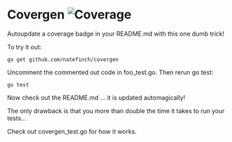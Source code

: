 # Covergen ![Coverage](http://img.shields.io/badge/coverage-100.0%25-brightgreen.svg)


Autoupdate a coverage badge in your README.md with this one dumb trick!

To try it out:

```shell
go get github.com/natefinch/covergen
```

Uncomment the commented out code in foo_test.go.  Then rerun go test:

```shell
go test
```

Now check out the README.md ... it is updated automagically!

The only drawback is that you more than double the time it takes to run your tests...

Check out covergen_test.go for how it works.

